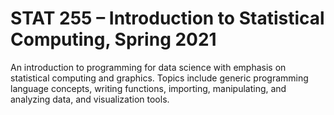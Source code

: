 # STAT 255 –  Introduction to Statistical Computing, Spring 2021

An introduction to programming for data science with emphasis on statistical computing and graphics. Topics include
generic programming language concepts, writing functions, importing, manipulating, and analyzing data, and visualization tools.

